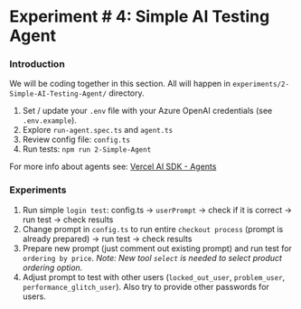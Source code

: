 # Experiment # 4: Simple AI Testing Agent

### Introduction

We will be coding together in this section. All will happen in
`experiments/2-Simple-AI-Testing-Agent/` directory.

1. Set / update your `.env` file with your Azure OpenAI credentials (see `.env.example`).
2. Explore `run-agent.spec.ts` and `agent.ts`
3. Review config file: `config.ts`
4. Run tests: `npm run 2-Simple-Agent`

For more info about agents see: [Vercel AI SDK - Agents](https://sdk.vercel.ai/docs/foundations/agents)

### Experiments

1. Run simple `login test`: config.ts -> `userPrompt` -> check if it is correct -> run test -> check results
2. Change prompt in `config.ts` to run entire `checkout process` (prompt is already prepared) -> run test -> check results
3. Prepare new prompt (just comment out existing prompt) and run test for `ordering by price`. _Note: New tool `select` is needed to select product ordering option._
4. Adjust prompt to test with other users (`locked_out_user`, `problem_user`, `performance_glitch_user`). Also try to provide other passwords for users.

